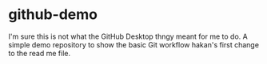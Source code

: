 # github-demo
I'm sure this is not what the GitHub Desktop  thngy meant for me to do.
A simple demo repository to show the basic Git workflow
hakan's first change to the read me file.
